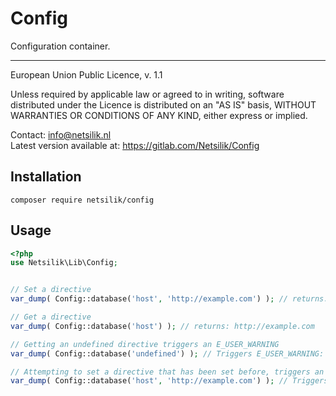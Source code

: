Config
======

Configuration container.

---

European Union Public Licence, v. 1.1

Unless required by applicable law or agreed to in writing, software
distributed under the Licence is distributed on an "AS IS" basis,
WITHOUT WARRANTIES OR CONDITIONS OF ANY KIND, either express or implied.

Contact: info@netsilik.nl  
Latest version available at: https://gitlab.com/Netsilik/Config


Installation
------------

```
composer require netsilik/config
```

Usage
-----

```php
<?php
use Netsilik\Lib\Config;


// Set a directive
var_dump( Config::database('host', 'http://example.com') ); // returns: Void

// Get a directive
var_dump( Config::database('host') ); // returns: http://example.com

// Getting an undefined directive triggers an E_USER_WARNING
var_dump( Config::database('undefined') ); // Triggers E_USER_WARNING:  Configuration directive database.undefined undefined in __FILE__ on line __LINE__

// Attempting to set a directive that has been set before, triggers an E_USER_ERROR
var_dump( Config::database('host', 'http://example.com') ); // Triggers E_USER_ERROR: Configuration directive database.host already defined in __FILE__ on line __LINE__
```
